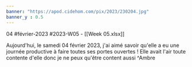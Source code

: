 ```yaml
---
banner: "https://apod.cidehom.com/pix/2023/230204.jpg"
banner_y : 0.5
---
```

04 #février-2023 #2023-W05 - [[Week 05.xlsx]]


Aujourd'hui, le samedi 04 février 2023, j'ai aimé savoir qu'elle a eu une journée productive à faire toutes ses portes ouvertes ! Elle avait l'air toute contente d'elle donc je ne peux qu'être content aussi  ^Ambre